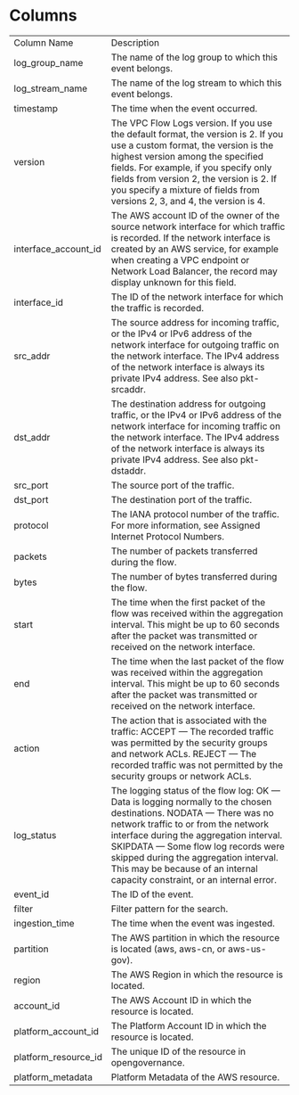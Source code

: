 # Columns  

<table>
	<tr><td>Column Name</td><td>Description</td></tr>
	<tr><td>log_group_name</td><td>The name of the log group to which this event belongs.</td></tr>
	<tr><td>log_stream_name</td><td>The name of the log stream to which this event belongs.</td></tr>
	<tr><td>timestamp</td><td>The time when the event occurred.</td></tr>
	<tr><td>version</td><td>The VPC Flow Logs version. If you use the default format, the version is 2. If you use a custom format, the version is the highest version among the specified fields. For example, if you specify only fields from version 2, the version is 2. If you specify a mixture of fields from versions 2, 3, and 4, the version is 4.</td></tr>
	<tr><td>interface_account_id</td><td>The AWS account ID of the owner of the source network interface for which traffic is recorded. If the network interface is created by an AWS service, for example when creating a VPC endpoint or Network Load Balancer, the record may display unknown for this field.</td></tr>
	<tr><td>interface_id</td><td>The ID of the network interface for which the traffic is recorded.</td></tr>
	<tr><td>src_addr</td><td>The source address for incoming traffic, or the IPv4 or IPv6 address of the network interface for outgoing traffic on the network interface. The IPv4 address of the network interface is always its private IPv4 address. See also pkt-srcaddr.</td></tr>
	<tr><td>dst_addr</td><td>The destination address for outgoing traffic, or the IPv4 or IPv6 address of the network interface for incoming traffic on the network interface. The IPv4 address of the network interface is always its private IPv4 address. See also pkt-dstaddr.</td></tr>
	<tr><td>src_port</td><td>The source port of the traffic.</td></tr>
	<tr><td>dst_port</td><td>The destination port of the traffic.</td></tr>
	<tr><td>protocol</td><td>The IANA protocol number of the traffic. For more information, see Assigned Internet Protocol Numbers.</td></tr>
	<tr><td>packets</td><td>The number of packets transferred during the flow.</td></tr>
	<tr><td>bytes</td><td>The number of bytes transferred during the flow.</td></tr>
	<tr><td>start</td><td>The time when the first packet of the flow was received within the aggregation interval. This might be up to 60 seconds after the packet was transmitted or received on the network interface.</td></tr>
	<tr><td>end</td><td>The time when the last packet of the flow was received within the aggregation interval. This might be up to 60 seconds after the packet was transmitted or received on the network interface.</td></tr>
	<tr><td>action</td><td>The action that is associated with the traffic: ACCEPT — The recorded traffic was permitted by the security groups and network ACLs. REJECT — The recorded traffic was not permitted by the security groups or network ACLs.</td></tr>
	<tr><td>log_status</td><td>The logging status of the flow log: OK — Data is logging normally to the chosen destinations. NODATA — There was no network traffic to or from the network interface during the aggregation interval. SKIPDATA — Some flow log records were skipped during the aggregation interval. This may be because of an internal capacity constraint, or an internal error.</td></tr>
	<tr><td>event_id</td><td>The ID of the event.</td></tr>
	<tr><td>filter</td><td>Filter pattern for the search.</td></tr>
	<tr><td>ingestion_time</td><td>The time when the event was ingested.</td></tr>
	<tr><td>partition</td><td>The AWS partition in which the resource is located (aws, aws-cn, or aws-us-gov).</td></tr>
	<tr><td>region</td><td>The AWS Region in which the resource is located.</td></tr>
	<tr><td>account_id</td><td>The AWS Account ID in which the resource is located.</td></tr>
	<tr><td>platform_account_id</td><td>The Platform Account ID in which the resource is located.</td></tr>
	<tr><td>platform_resource_id</td><td>The unique ID of the resource in opengovernance.</td></tr>
	<tr><td>platform_metadata</td><td>Platform Metadata of the AWS resource.</td></tr>
</table>